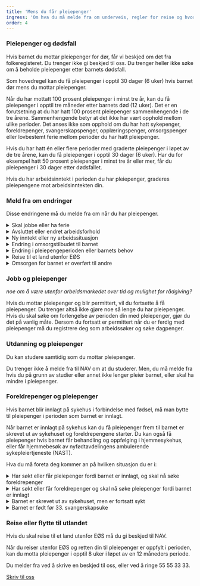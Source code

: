 ```yaml
---
title: 'Mens du får pleiepenger'
ingress: 'Om hva du må melde fra om underveis, regler for reise og hvordan du kan kombinere jobb eller utdanning med pleiepengene.'
order: 4
---
```


### Pleiepenger og dødsfall

Hvis barnet du mottar pleiepenger for dør, får vi beskjed om det fra folkeregisteret. Du trenger ikke gi beskjed til oss. Du trenger heller ikke søke om å beholde pleiepenger etter barnets dødsfall.

Som hovedregel kan du få pleiepenger i opptil 30 dager (6 uker) hvis barnet dør mens du mottar pleiepenger.

Når du har mottatt 100 prosent pleiepenger i minst tre år, kan du få pleiepenger i opptil tre måneder etter barnets død (12 uker). Det er en forutsetning at du har hatt 100 prosent pleiepenger sammenhengende i de tre årene. Sammenhengende betyr at det ikke har vært opphold mellom ulike perioder. Det anses ikke som opphold om du har hatt sykepenger, foreldrepenger, svangerskapspenger, opplæringspenger, omsorgspenger eller lovbestemt ferie mellom perioder du har hatt pleiepenger.

Hvis du har hatt én eller flere perioder med graderte pleiepenger i løpet av de tre årene, kan du få pleiepenger i opptil 30 dager (6 uker). Har du for eksempel hatt 50 prosent pleiepenger i minst tre år eller mer, får du pleiepenger i 30 dager etter dødsfallet.

Hvis du har arbeidsinntekt i perioden du har pleiepenger, graderes pleiepengene mot arbeidsinntekten din.

### Meld fra om endringer

Disse endringene må du melde fra om når du har pleiepenger.

<div class="accordion">
  <details>
    <summary>Skal jobbe eller ha ferie</summary>
    <p>Innhold mangler</p>
  </details>
  <details>
    <summary>Avsluttet eller endret arbeidsforhold</summary>
    <p>Innhold mangler</p>
  </details>
  <details>
    <summary>Ny inntekt eller ny arbeidssituasjon</summary>
    <p>Innhold mangler</p>
  </details>
  <details>
    <summary>Endring i omsorgstilbudet til barnet</summary>
    <p>Innhold mangler</p>
  </details>
  <details>
    <summary>Endring i pleiepengeperioden eller barnets behov</summary>
    <p>Innhold mangler</p>
  </details>
  <details>
    <summary>Reise til et land utenfor EØS</summary>
    <p>Innhold mangler</p>
  </details>
  <details>
    <summary>Omsorgen for barnet er overført til andre</summary>
    <p>Innhold mangler</p>
  </details>
</div>

### Jobb og pleiepenger

_noe om å være utenfor arbeidsmarkedet over tid og mulighet for rådgiving?_

Hvis du mottar pleiepenger og blir permittert, vil du fortsette å få pleiepenger. Du trenger altså ikke gjøre noe så lenge du har pleiepenger. Hvis du skal søke om forlengelse av perioden din med pleiepenger, gjør du det på vanlig måte.
Dersom du fortsatt er permittert når du er ferdig med pleiepenger må du registrere deg som arbeidssøker og søke dagpenger.

### Utdanning og pleiepenger

Du kan studere samtidig som du mottar pleiepenger.

Du trenger ikke å melde fra til NAV om at du studerer. Men, du må melde fra hvis du på grunn av studier eller annet ikke lenger pleier barnet, eller skal ha mindre i pleiepenger.

### Foreldrepenger og pleiepenger

Hvis barnet blir innlagt på sykehus i forbindelse med fødsel, må man bytte til pleiepenger i perioden som barnet er innlagt.

Når barnet er innlagt på sykehus kan du få pleiepenger frem til barnet er skrevet ut av sykehuset og foreldrepengene starter. Du kan også få pleiepenger hvis barnet får behandling og oppfølging i hjemmesykehus, eller får hjemmebesøk av nyfødtavdelingens ambulerende sykepleiertjeneste (NAST).

Hva du må foreta deg kommer an på hvilken situasjon du er i:

<div class="accordion">
  <details>
    <summary>Har søkt eller får pleiepenger fordi barnet er innlagt, og skal nå søke foreldrepenger</summary>
    <p>Innhold mangler</p>
  </details>
  <details>
    <summary>Har søkt eller får foreldrepenger og skal nå søke pleiepenger fordi barnet er innlagt</summary>
    <p>Innhold mangler</p>
  </details>
  <details>
    <summary>Barnet er skrevet ut av sykehuset, men er fortsatt sykt</summary>
    <p>Innhold mangler</p>
  </details>
  <details>
    <summary>Barnet er født før 33. svangerskapsuke</summary>
    <p>Innhold mangler</p>
  </details>
</div>

### Reise eller flytte til utlandet

Hvis du skal reise til et land utenfor EØS må du gi beskjed til NAV.

Når du reiser utenfor EØS og retten din til pleiepenger er oppfylt i perioden, kan du motta pleiepenger i opptil 8 uker i løpet av en 12 måneders periode.

Du melder fra ved å skrive en beskjed til oss, eller ved å ringe 55 55 33 33.

[Skriv til oss](javascript:void(0);)

